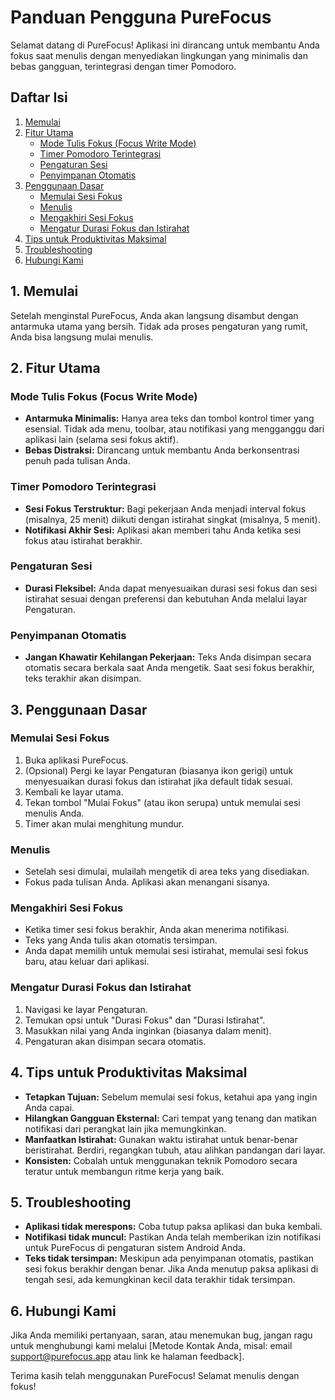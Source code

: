# Panduan Pengguna PureFocus

Selamat datang di PureFocus! Aplikasi ini dirancang untuk membantu Anda fokus saat menulis dengan menyediakan lingkungan yang minimalis dan bebas gangguan, terintegrasi dengan timer Pomodoro.

## Daftar Isi

1.  [Memulai](#memulai)
2.  [Fitur Utama](#fitur-utama)
    *   [Mode Tulis Fokus (Focus Write Mode)](#mode-tulis-fokus-focus-write-mode)
    *   [Timer Pomodoro Terintegrasi](#timer-pomodoro-terintegrasi)
    *   [Pengaturan Sesi](#pengaturan-sesi)
    *   [Penyimpanan Otomatis](#penyimpanan-otomatis)
3.  [Penggunaan Dasar](#penggunaan-dasar)
    *   [Memulai Sesi Fokus](#memulai-sesi-fokus)
    *   [Menulis](#menulis)
    *   [Mengakhiri Sesi Fokus](#mengakhiri-sesi-fokus)
    *   [Mengatur Durasi Fokus dan Istirahat](#mengatur-durasi-fokus-dan-istirahat)
4.  [Tips untuk Produktivitas Maksimal](#tips-untuk-produktivitas-maksimal)
5.  [Troubleshooting](#troubleshooting)
6.  [Hubungi Kami](#hubungi-kami)

## 1. Memulai

Setelah menginstal PureFocus, Anda akan langsung disambut dengan antarmuka utama yang bersih. Tidak ada proses pengaturan yang rumit, Anda bisa langsung mulai menulis.

## 2. Fitur Utama

### Mode Tulis Fokus (Focus Write Mode)

*   **Antarmuka Minimalis:** Hanya area teks dan tombol kontrol timer yang esensial. Tidak ada menu, toolbar, atau notifikasi yang mengganggu dari aplikasi lain (selama sesi fokus aktif).
*   **Bebas Distraksi:** Dirancang untuk membantu Anda berkonsentrasi penuh pada tulisan Anda.

### Timer Pomodoro Terintegrasi

*   **Sesi Fokus Terstruktur:** Bagi pekerjaan Anda menjadi interval fokus (misalnya, 25 menit) diikuti dengan istirahat singkat (misalnya, 5 menit).
*   **Notifikasi Akhir Sesi:** Aplikasi akan memberi tahu Anda ketika sesi fokus atau istirahat berakhir.

### Pengaturan Sesi

*   **Durasi Fleksibel:** Anda dapat menyesuaikan durasi sesi fokus dan sesi istirahat sesuai dengan preferensi dan kebutuhan Anda melalui layar Pengaturan.

### Penyimpanan Otomatis

*   **Jangan Khawatir Kehilangan Pekerjaan:** Teks Anda disimpan secara otomatis secara berkala saat Anda mengetik. Saat sesi fokus berakhir, teks terakhir akan disimpan.

## 3. Penggunaan Dasar

### Memulai Sesi Fokus

1.  Buka aplikasi PureFocus.
2.  (Opsional) Pergi ke layar Pengaturan (biasanya ikon gerigi) untuk menyesuaikan durasi fokus dan istirahat jika default tidak sesuai.
3.  Kembali ke layar utama.
4.  Tekan tombol "Mulai Fokus" (atau ikon serupa) untuk memulai sesi menulis Anda.
5.  Timer akan mulai menghitung mundur.

### Menulis

*   Setelah sesi dimulai, mulailah mengetik di area teks yang disediakan.
*   Fokus pada tulisan Anda. Aplikasi akan menangani sisanya.

### Mengakhiri Sesi Fokus

*   Ketika timer sesi fokus berakhir, Anda akan menerima notifikasi.
*   Teks yang Anda tulis akan otomatis tersimpan.
*   Anda dapat memilih untuk memulai sesi istirahat, memulai sesi fokus baru, atau keluar dari aplikasi.

### Mengatur Durasi Fokus dan Istirahat

1.  Navigasi ke layar Pengaturan.
2.  Temukan opsi untuk "Durasi Fokus" dan "Durasi Istirahat".
3.  Masukkan nilai yang Anda inginkan (biasanya dalam menit).
4.  Pengaturan akan disimpan secara otomatis.

## 4. Tips untuk Produktivitas Maksimal

*   **Tetapkan Tujuan:** Sebelum memulai sesi fokus, ketahui apa yang ingin Anda capai.
*   **Hilangkan Gangguan Eksternal:** Cari tempat yang tenang dan matikan notifikasi dari perangkat lain jika memungkinkan.
*   **Manfaatkan Istirahat:** Gunakan waktu istirahat untuk benar-benar beristirahat. Berdiri, regangkan tubuh, atau alihkan pandangan dari layar.
*   **Konsisten:** Cobalah untuk menggunakan teknik Pomodoro secara teratur untuk membangun ritme kerja yang baik.

## 5. Troubleshooting

*   **Aplikasi tidak merespons:** Coba tutup paksa aplikasi dan buka kembali.
*   **Notifikasi tidak muncul:** Pastikan Anda telah memberikan izin notifikasi untuk PureFocus di pengaturan sistem Android Anda.
*   **Teks tidak tersimpan:** Meskipun ada penyimpanan otomatis, pastikan sesi fokus berakhir dengan benar. Jika Anda menutup paksa aplikasi di tengah sesi, ada kemungkinan kecil data terakhir tidak tersimpan.

## 6. Hubungi Kami

Jika Anda memiliki pertanyaan, saran, atau menemukan bug, jangan ragu untuk menghubungi kami melalui [Metode Kontak Anda, misal: email support@purefocus.app atau link ke halaman feedback].

Terima kasih telah menggunakan PureFocus! Selamat menulis dengan fokus!